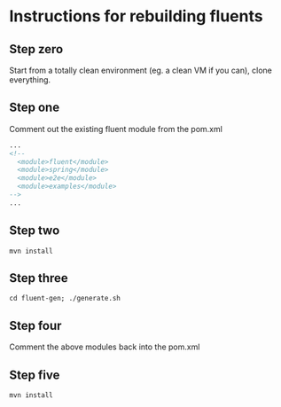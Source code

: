 # Instructions for rebuilding fluents

## Step zero
Start from a totally clean environment (eg. a clean VM if you can), clone everything.

## Step one
Comment out the existing fluent module from the pom.xml

```xml
...
<!--
  <module>fluent</module>
  <module>spring</module>
  <module>e2e</module>
  <module>examples</module>
-->
...
```

## Step two
`mvn install`

## Step three
```
cd fluent-gen; ./generate.sh
```

## Step four
Comment the above modules back into the pom.xml

## Step five
`mvn install`